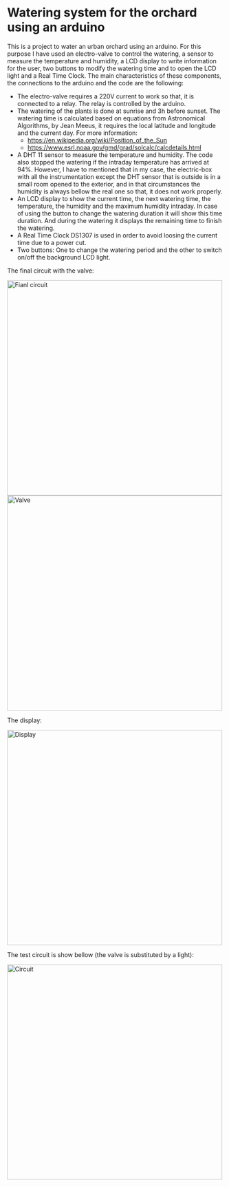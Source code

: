 # Watering system for the orchard using an arduino
This is a project to water an urban orchard using an arduino. For this purpose I have used an electro-valve to control the watering, a sensor to measure the temperature and humidity, a LCD display to write information for the user, two buttons to modify the watering time and to open the LCD light and a Real Time Clock.
The main characteristics of these components, the connections to the arduino and the code are the following:
* The electro-valve requires a 220V current to work so that, it is connected to a relay. The relay is controlled by the arduino.
* The watering of the plants is done at sunrise and 3h before sunset. The watering time is calculated based on equations from Astronomical Algorithms, by Jean Meeus, it requires the local latitude and longitude and the current day. For more information:
   - https://en.wikipedia.org/wiki/Position_of_the_Sun
   - https://www.esrl.noaa.gov/gmd/grad/solcalc/calcdetails.html
* A DHT 11 sensor to measure the temperature and humidity. The code also stopped the watering if the intraday temperature has arrived at 94%. However, I have to mentioned that in my case, the electric-box with all the instrumentation except the DHT sensor that is outside is in a small room opened to the exterior, and in that circumstances the humidity is always bellow the real one so that, it does not work properly.
* An LCD display to show the current time, the next watering time, the temperature, the humidity and the maximum humidity intraday. In case of using the button to change the watering duration it will show this time duration. And during the watering it displays the remaining time to finish the watering.
* A Real Time Clock DS1307 is used in order to avoid loosing the current time due to a power cut.
* Two buttons: One to change the watering period and the other to switch on/off the background LCD light.

The final circuit with the valve:

<img src="https://raw.github.com/DanielDagnino/arduino_orchard_watering/master/img/final.JPG" alt="Fianl circuit" width="500" />

<img src="https://raw.github.com/DanielDagnino/arduino_orchard_watering/master/img/valve.JPG" alt="Valve" rotate="-90" width="500" />

The display:

<img src="https://raw.github.com/DanielDagnino/arduino_orchard_watering/master/img/lcd.jpg" alt="Display" width="500" />

The test circuit is show bellow (the valve is substituted by a light):

<img src="https://raw.github.com/DanielDagnino/arduino_orchard_watering/master/img/test.jpg" alt="Circuit" width="500" />
